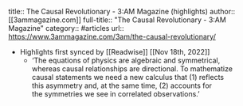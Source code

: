 title:: The Causal Revolutionary - 3:AM Magazine (highlights)
author:: [[3ammagazine.com]]
full-title:: "The Causal Revolutionary - 3:AM Magazine"
category:: #articles
url:: https://www.3ammagazine.com/3am/the-causal-revolutionary/

- Highlights first synced by [[Readwise]] [[Nov 18th, 2022]]
	- ‘The equations of physics are algebraic and symmetrical, whereas causal relationships are directional. To mathematize causal statements we need a new calculus that (1) reflects this asymmetry and, at the same time, (2) accounts for the symmetries we see in correlated observations.’